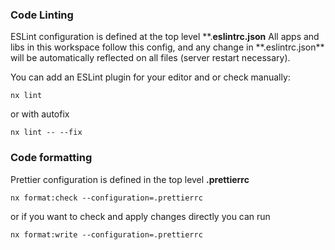 ### Code Linting

ESLint configuration is defined at the top level **.**eslintrc.json**
All apps and libs in this workspace follow this config, and any change in **.eslintrc.json\*\* will be automatically reflected on all files (server restart necessary).

You can add an ESLint plugin for your editor and or check manually:

```
nx lint
```

or with autofix

```
nx lint -- --fix
```

### Code formatting

Prettier configuration is defined in the top level **.prettierrc**

```
nx format:check --configuration=.prettierrc
```

or if you want to check and apply changes directly you can run

```
nx format:write --configuration=.prettierrc
```
